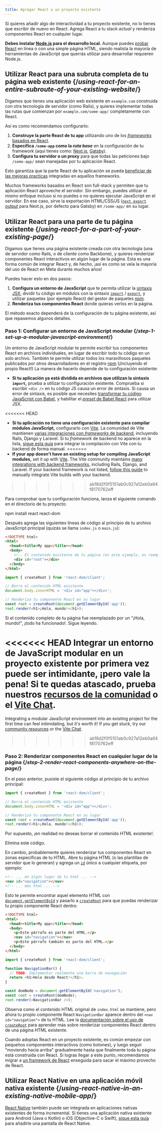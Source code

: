 ```yaml
---
title: Agregar React a un proyecto existente
---
```


<Intro>

Si quieres añadir algo de interactividad a tu proyecto existente, no lo tienes que escribir de nuevo en React. Agrega React a tu stack *actual* y renderiza componentes React en cualquier lugar.

</Intro>

<Note>

**Debes instalar [Node.js](https://nodejs.org/es/) para el desarrollo local.** Aunque puedes [probar React](/learn/installation#try-react) en línea o con una simple página HTML, siendo realista la mayoría de herramientas de JavaScript que querrás utilizar para desarrollar requieren Node.js.

</Note>

## Utilizar React para una subruta completa de tu página web existente {/*using-react-for-an-entire-subroute-of-your-existing-website*/}

Digamos que tienes una aplicación web existente en `example.com` construida con otra tecnología de servidor (como Rails), y quieres implementar todas las rutas que comienzan por `example.com/some-app/` completamente con React.

Así es como recomendamos configurarlo:

1. **Construye la parte React de tu app** utilizando uno de los [*frameworks* basados en React](/learn/start-a-new-react-project).
2. **Especifica `/some-app` como la *ruta base***  en la configuración de tu framework (aquí tienes como: [Next.js](https://nextjs.org/docs/app/api-reference/config/next-config-js/basePath), [Gatsby](https://www.gatsbyjs.com/docs/how-to/previews-deploys-hosting/path-prefix/)).
3. **Configura tu servidor o un proxy** para que todas las peticiones bajo `/some-app/` sean manejadas por tu aplicación React.

Esto garantiza que la parte React de tu aplicación se pueda [beneficiar de las mejoras practicas](/learn/start-a-new-react-project#can-i-use-react-without-a-framework) integradas en aquellos frameworks.

Muchos frameworks basados en React son full-stack y permiten que tu aplicación React aproveche el servidor. Sin embargo, puedes utilizar el mismo enfoque incluso si no puedes o no quieres ejecutar JavaScript en el servidor. En ese caso, sirve la exportación HTML/CSS/JS ([`next export` output](https://nextjs.org/docs/advanced-features/static-html-export) para Next.js, por defecto para Gatsby) en `/some-app/` en su lugar.

## Utilizar React para una parte de tu página existente {/*using-react-for-a-part-of-your-existing-page*/}

Digamos que tienes una página existente creada con otra tecnología (una de servidor como Rails, o de cliente como Backbone), y quieres renderizar componentes React interactivos en algún lugar de la página. Esta es una forma común de integrar React y, de hecho, ¡así es como se veía la mayoría del uso de React en Meta durante muchos años!

Puedes hacer esto en dos pasos:

1. **Configura un entorno de JavaScript** que te permita utilizar la [sintaxis JSX](/learn/writing-markup-with-jsx), dividir tu código en módulos con la sintaxis [`import`](https://developer.mozilla.org/es/docs/Web/JavaScript/Reference/Statements/import) / [`export`](https://developer.mozilla.org/es/docs/Web/JavaScript/Reference/Statements/export), y utilizar paquetes (por ejemplo React) del gestor de paquetes [npm](https://www.npmjs.com/).
2. **Renderiza tus componentes React** donde quieras verlos en la página.

El método exacto dependerá de la configuración de tu página existente, así que repasemos algunos detalles.

### Paso 1: Configurar un entorno de JavaScript modular {/*step-1-set-up-a-modular-javascript-environment*/}

Un entorno de JavaScript modular te permite escribir tus componentes React en archivos individuales, en lugar de escribir todo tu código en un solo archivo. También te permite utilizar todos los maravillosos paquetes publicados por otros desarrolladores en el registro [npm](https://www.npmjs.com/) (¡Incluyendo el propio React!) La manera de hacerlo depende de tu configuración existente:

* **Si tu aplicación ya está dividida en archivos que utilizan la sintaxis `import`,** prueba a utilizar tu configuración existente. Comprueba si escribir `<div />` en tu código JS causa un error de sintaxis. Si causa un error de sintaxis, es posible que necesites [transformar tu código JavaScript con Babel](https://babeljs.io/setup), y habilitar el [_preset_ de Babel React](https://babeljs.io/docs/babel-preset-react) para utilizar JSX.

<<<<<<< HEAD
* **Si tu aplicación no tiene una configuración existente para compilar módulos JavaScript,** configurarlo con [Vite](https://es.vitejs.dev/). La comunidad de Vite mantienen [varias integraciones con *frameworks* de backend](https://github.com/vitejs/awesome-vite#integrations-with-backends), incluyendo Rails, Django y Laravel. Si tu *framework* de backend no aparece en la lista, [sigue esta guía](https://es.vitejs.dev/guide/backend-integration.html) para integrar la compilación con Vite con tu backend de forma manual.
=======
* **If your app doesn't have an existing setup for compiling JavaScript modules,** set it up with [Vite](https://vite.dev/). The Vite community maintains [many integrations with backend frameworks](https://github.com/vitejs/awesome-vite#integrations-with-backends), including Rails, Django, and Laravel. If your backend framework is not listed, [follow this guide](https://vite.dev/guide/backend-integration.html) to manually integrate Vite builds with your backend.
>>>>>>> ab18d2f0f5151ab0c927a12eb0a64f8170762eff

Para comprobar que tu configuración funciona, lanza el siguiente comando en el directorio de tu proyecto:

<TerminalBlock>
npm install react react-dom
</TerminalBlock>

Después agrega las siguientes líneas de código al principio de tu archivo JavaScript principal (quizás se llama `index.js` o `main.js`):

<Sandpack>

```html public/index.html hidden
<!DOCTYPE html>
<html>
  <head><title>My app</title></head>
  <body>
    <!-- El contenido existente de tu página (en este ejemplo, es reemplazado) -->
    <div id="root"></div>
  </body>
</html>
```

```js src/index.js active
import { createRoot } from 'react-dom/client';

// Borra el contenido HTML existente
document.body.innerHTML = '<div id="app"></div>';

// Renderiza tu componente React en su lugar
const root = createRoot(document.getElementById('app'));
root.render(<h1>¡Hola, mundo!</h1>);
```

</Sandpack>

Si el contenido completo de tu página fue reemplazado por un "¡Hola, mundo!", ¡todo ha funcionado!. Sigue leyendo.

<Note>

<<<<<<< HEAD
Integrar un entorno de JavaScript modular en un proyecto existente por primera vez puede ser intimidante, ¡pero vale la pena! Si te quedas atascado, prueba nuestros [recursos de la comunidad](/community) o el [Vite Chat](https://chat.vitejs.dev/).
=======
Integrating a modular JavaScript environment into an existing project for the first time can feel intimidating, but it's worth it! If you get stuck, try our [community resources](/community) or the [Vite Chat](https://chat.vite.dev/).
>>>>>>> ab18d2f0f5151ab0c927a12eb0a64f8170762eff

</Note>

### Paso 2: Renderizar componentes React en cualquier lugar de la página {/*step-2-render-react-components-anywhere-on-the-page*/}

En el paso anterior, pusiste el siguiente código al principio de tu archivo principal:

```js
import { createRoot } from 'react-dom/client';

// Borra el contenido HTML existente
document.body.innerHTML = '<div id="app"></div>';

// Renderiza tu componente React en su lugar
const root = createRoot(document.getElementById('app'));
root.render(<h1>¡Hola, mundo!</h1>);
```

Por supuesto, ¡en realidad no deseas borrar el contenido HTML existente!.

Elimina este código.

En cambio, probablemente quieres renderizar tus componentes React en zonas especificas de tu HTML. Abre tu página HTML (o las plantillas de servidor que lo generan) y agrega un [`id`](https://developer.mozilla.org/es/docs/Web/HTML/Global_attributes/id) único a cualquier etiqueta, por ejemplo:

```html
<!-- ... en algún lugar de tu html ... -->
<nav id="navigation"></nav>
<!-- ... más html ... -->
```

Esto te permite encontrar aquel elemento HTML con [`document.getElementById`](https://developer.mozilla.org/es/docs/Web/API/Document/getElementById) y pasarlo a [`createRoot`](/reference/react-dom/client/createRoot) para que puedas renderizar tu propio componente React dentro:

<Sandpack>

```html public/index.html
<!DOCTYPE html>
<html>
  <head><title>My app</title></head>
  <body>
    <p>Este párrafo es parte del HTML.</p>
    <nav id="navigation"></nav>
    <p>Este párrafo también es parte del HTML.</p>
  </body>
</html>
```

```js src/index.js active
import { createRoot } from 'react-dom/client';

function NavigationBar() {
  // TODO: Implementar realmente una barra de navegación
  return <h1>Hola desde React!</h1>;
}

const domNode = document.getElementById('navigation');
const root = createRoot(domNode);
root.render(<NavigationBar />);
```

</Sandpack>

Observa como el contenido HTML original de `index.html` se mantiene, pero ahora tu propio componente React `NavigationBar` aparece dentro del `<nav id="navigation">` de tu HTML. Lee la [documentación sobre el uso de `createRoot`](/reference/react-dom/client/createRoot#rendering-a-page-partially-built-with-react) para aprender más sobre renderizar componentes React dentro de una página HTML existente.

Cuando adoptas React en un proyecto existente, es común empezar con pequeños componentes interactivos (como botones), y luego seguir "moviendo hacia arriba" gradualmente hasta que finalmente toda tu página está construida con React. Si logras llegar a este punto, recomendamos migrar a [un framework de React](/learn/start-a-new-react-project) enseguida para sacar el máximo provecho de React.

## Utilizar React Native en una aplicación móvil nativa existente {/*using-react-native-in-an-existing-native-mobile-app*/}

[React Native](https://reactnative.dev/) también puede ser integrada en aplicaciones nativas existentes de forma incremental. Si tienes una aplicación nativa existente para Android (Java o Kotlin) o iOS (Objective-C o Swift), [sigue esta guía](https://reactnative.dev/docs/integration-with-existing-apps) para añadirle una pantalla de React Native.
